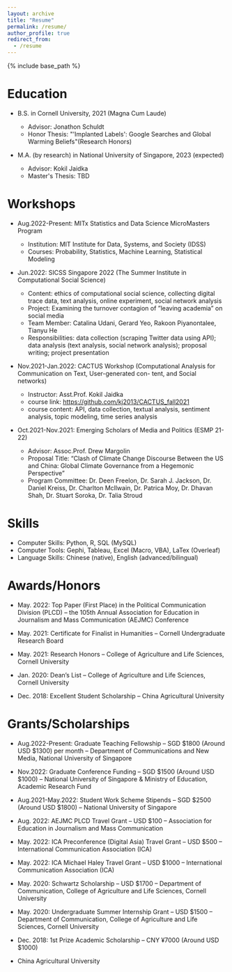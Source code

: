 ```yaml
---
layout: archive
title: "Resume"
permalink: /resume/
author_profile: true
redirect_from:
  - /resume
---
```


{% include base_path %}

Education
======
* B.S. in Cornell University, 2021 (Magna Cum Laude)
  * Advisor: Jonathon Schuldt
  * Honor Thesis: "'Implanted Labels': Google Searches and Global Warming Beliefs"(Research Honors)

* M.A. (by research) in National University of Singapore, 2023 (expected)
  * Advisor: Kokil Jaidka
  * Master's Thesis: TBD


Workshops
======
* Aug.2022-Present: MITx Statistics and Data Science MicroMasters Program
  * Institution: MIT Institute for Data, Systems, and Society (IDSS)
  * Courses: Probability, Statistics, Machine Learning, Statistical Modeling

* Jun.2022: SICSS Singapore 2022 (The Summer Institute in Computational Social Science)
  * Content: ethics of computational social science, collecting digital trace data, text analysis, online experiment, social network analysis
  * Project: Examining the turnover contagion of ”leaving academia” on social media
  * Team Member: Catalina Udani, Gerard Yeo, Rakoon Piyanontalee, Tianyu He
  * Responsibilities: data collection (scraping Twitter data using API); data analysis (text analysis, social network analysis); proposal writing; project presentation

* Nov.2021-Jan.2022: CACTUS Workshop (Computational Analysis for Communication on Text, User-generated con- tent, and Social networks)
  * Instructor: Asst.Prof. Kokil Jaidka
  * course link: https://github.com/kj2013/CACTUS_fall2021
  * course content: API, data collection, textual analysis, sentiment analysis, topic modeling, time series analysis

* Oct.2021-Nov.2021: Emerging Scholars of Media and Politics (ESMP 21-22)
  * Advisor: Assoc.Prof. Drew Margolin
  * Proposal Title: “Clash of Climate Change Discourse Between the US and China: Global Climate Governance from a Hegemonic Perspective”
  * Program Committee: Dr. Deen Freelon, Dr. Sarah J. Jackson, Dr. Daniel Kreiss, Dr. Charlton Mcllwain, Dr. Patrica Moy, Dr. Dhavan Shah, Dr. Stuart Soroka, Dr. Talia Stroud

Skills
======

* Computer Skills: Python, R, SQL (MySQL)
* Computer Tools: Gephi, Tableau, Excel (Macro, VBA), LaTex (Overleaf)
* Language Skills: Chinese (native), English (advanced/bilingual)

Awards/Honors
======
* May. 2022: Top Paper (First Place) in the Political Communication Division (PLCD)
– the 105th Annual Association for Education in Journalism and Mass Communication (AEJMC) Conference

* May. 2021: Certificate for Finalist in Humanities
– Cornell Undergraduate Research Board

* May. 2021: Research Honors
– College of Agriculture and Life Sciences, Cornell University

* Jan. 2020: Dean’s List
– College of Agriculture and Life Sciences, Cornell University

* Dec. 2018: Excellent Student Scholarship
– China Agricultural University


Grants/Scholarships
======

* Aug.2022-Present: Graduate Teaching Fellowship
– SGD $1800 (Around USD $1300) per month
– Department of Communications and New Media, National University of Singapore

* Nov.2022: Graduate Conference Funding
– SGD $1500 (Around USD $1000)
– National University of Singapore & Ministry of Education, Academic Research Fund

* Aug.2021-May.2022: Student Work Scheme Stipends
– SGD $2500 (Around USD $1800)
– National University of Singapore

* Aug. 2022: AEJMC PLCD Travel Grant
– USD $100
– Association for Education in Journalism and Mass Communication


* May. 2022: ICA Preconference (Digital Asia) Travel Grant
– USD $500
– International Communication Association (ICA)

* May. 2022: ICA Michael Haley Travel Grant
– USD $1000
– International Communication Association (ICA)


* May. 2020: Schwartz Scholarship
– USD $1700
– Department of Communication, College of Agriculture and Life Sciences, Cornell University


* May. 2020: Undergraduate Summer Internship Grant
– USD $1500
– Department of Communication, College of Agriculture and Life Sciences, Cornell University


* Dec. 2018: 1st Prize Academic Scholarship
– CNY ¥7000 (Around USD $1000)
- China Agricultural University